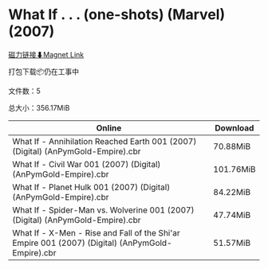 # What If . . .  (one-shots) (Marvel) (2007)

[磁力链接⬇Magnet Link](magnet:?xt=urn:btih:10e7f1816b619f0fa781337397a6f76a10f930c8&dn=What%20If%20.%20.%20.%20%20%28one-shots%29%20%28Marvel%29%20%282007%29)

打包下载📦仍在工事中

文件数：5

总大小：356.17MiB

Online | Download
--- | ---
What If - Annihilation Reached Earth 001 (2007) (Digital) (AnPymGold-Empire).cbr | 70.88MiB
What If - Civil War 001 (2007) (Digital) (AnPymGold-Empire).cbr | 101.76MiB
What If - Planet Hulk 001 (2007) (Digital) (AnPymGold-Empire).cbr | 84.22MiB
What If - Spider-Man vs. Wolverine 001 (2007) (Digital) (AnPymGold-Empire).cbr | 47.74MiB
What If - X-Men - Rise and Fall of the Shi'ar Empire 001 (2007) (Digital) (AnPymGold-Empire).cbr | 51.57MiB